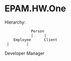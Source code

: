 # EPAM.HW.One

Hierarchy:
    
                Person
                |     |
        Employee      Client
     |        |  
 Developer   Manager

